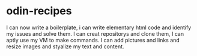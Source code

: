 # odin-recipes 
I can now write a boilerplate, i can write elementary html code and identify my issues and solve them. I can creat repositorys and clone them, I can aptly use my VM to make commands. I can add pictures and links and resize images and styalize my text and content.